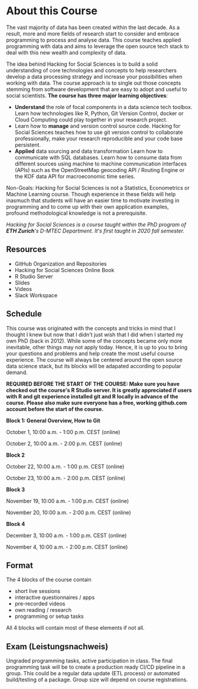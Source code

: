 # About this Course

The vast majority of data has been created within the last decade. As a result, more and more fields of research start to consider and embrace programming to process and analyse data. This course teaches applied programming with data and aims to leverage the open source tech stack to deal with this new wealth and complexity of data.

The idea behind Hacking for Social Sciences is to build a solid understanding of core technologies and concepts to help researchers develop a data processing strategy and increase your possibilities when working with data. The course approach is to single out those concepts stemming from software development that are easy to adopt and useful to social scientists. **The course has three major learning objectives**:

- **Understand** the role of focal components in a data science tech toolbox.
Learn how technologies like R, Python, Git Version Control, docker or Cloud Computing could play together in your research project.
- Learn how to **manage** and version control source code.
Hacking for Social Sciences teaches how to use git version control to collaborate professionally, make your research reproducible and your code base persistent.
- **Applied** data sourcing and data transformation
Learn how to communicate with SQL databases. Learn how to consume data from different sources using machine to machine communication interfaces (APIs) such as the OpenStreetMap geocoding API / Routing Engine or the KOF data API for macroeconomic time series.

Non-Goals:
Hacking for Social Sciences is not a Statistics, Econometrics or Machine Learning course. Though experience in these fields will help inasmuch that students will have an easier time to motivate investing in programming and to come up with their own application examples, profound methodological knowledge is not a prerequisite.


_Hacking for Social Sciences is a course taught within the PhD program of **ETH Zurich**'s D-MTEC Department. It's first taught in 2020 fall semester._

## Resources 

- GitHub Organization and Repositories
- Hacking for Social Sciences Online Book
- R Studio Server
- Slides
- Videos
- Slack Workspace


## Schedule

This course was originated with the concepts and tricks in mind that I thought I knew but now that I didn't just wish that I did when I started my own PhD (back in 2012). While some of the concepts became only more inevitable, other things may not apply today. Hence, it is up to you to bring your questions and problems and help create the most useful course experience. The course will always be centered around the open source data science stack, but its blocks will be adapated according to popular demand. 

**REQUIRED BEFORE THE START OF THE COURSE: Make sure you have checked out the course's R Studio server. It is greatly appreciated if users with R and git experience installed git and R locally in advance of the course. Please also make sure everyone has a free, working github.com account before the start of the course.**




**Block 1: General Overview, How to Git**

October 1,  10:00 a.m. - 1:00 p.m. CEST	(online)

October 2,  10:00 a.m. - 2:00 p.m. CEST	(online)


**Block 2**

October 22,  10:00 a.m. - 1:00 p.m. CEST	(online)

October 23,  10:00 a.m. - 2:00 p.m. CEST	(online)


**Block 3**

November 19,  10:00 a.m. - 1:00 p.m. CEST	(online)

November 20,  10:00 a.m. - 2:00 p.m. CEST	(online)


**Block 4**

December 3,  10:00 a.m. - 1:00 p.m. CEST	(online)

November 4,  10:00 a.m. - 2:00 p.m. CEST	(online)


## Format

The 4 blocks of the course contain 

- short live sessions 
- interactive questionnaires / apps
- pre-recorded videos
- own reading / research
- programming or setup tasks

All 4 blocks will contain most of these elements if not all. 

## Exam (Leistungsnachweis)

Ungraded programming tasks, active participation in class. The final programming task will be to create a production ready CI/CD pipeline in a group. This could be a regular data update (ETL process) or automated build/testing of a package. Group size will depend on course registrations. 


